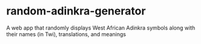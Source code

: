 # random-adinkra-generator
A web app that randomly displays West African Adinkra symbols along with their names (in Twi), translations, and meanings
